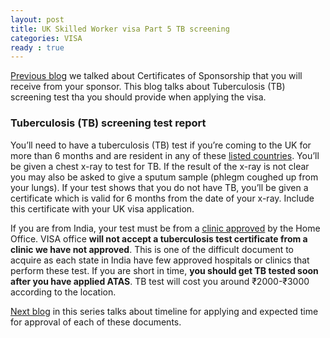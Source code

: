 ```yaml
---
layout: post
title: UK Skilled Worker visa Part 5 TB screening
categories: VISA
ready : true
---
```


[Previous blog](skilled-worker-p4-cos) we talked about Certificates 
of Sponsorship that you will receive from your sponsor. This blog talks 
about Tuberculosis (TB) screening test tha you should provide when applying
the visa.

### Tuberculosis (TB) screening test report

You’ll need to have a tuberculosis (TB) test if you’re coming to the UK 
for more than 6 months and are resident in any of these [listed countries](https://www.gov.uk/tb-test-visa/countries-where-you-need-a-tb-test-to-enter-the-uk).
You’ll be given a chest x-ray to test for TB. If the result of the x-ray 
is not clear you may also be asked to give a sputum sample (phlegm coughed 
up from your lungs). If your test shows that you do not have TB, you’ll be given a certificate 
which is valid for 6 months from the date of your x-ray. Include this 
certificate with your UK visa application.

If you are from India, your test must be from a [clinic approved](https://www.gov.uk/government/publications/tuberculosis-test-for-a-uk-visa-clinics-in-india/tuberculosis-testing-in-india) by the Home Office. VISA office 
**will not accept a tuberculosis test certificate from a clinic we have not approved**.
This is one of the difficult document to acquire as each state in India have few 
approved hospitals or clinics that perform these test. If you are short in time, 
**you should get TB tested soon after you have applied ATAS**. TB test will cost you 
around ₹2000-₹3000 according to the location.

[Next blog](skilled-worker-p6-wrap) in this series talks about timeline for 
applying and expected time for approval of each of these documents.